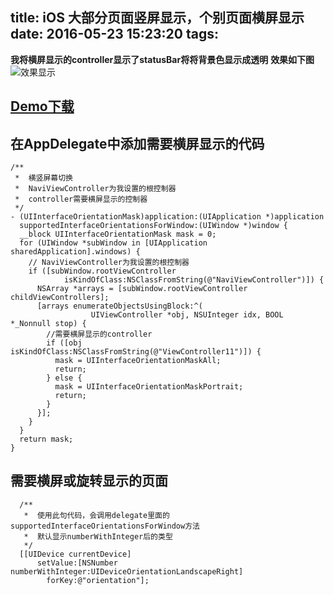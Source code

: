 title: iOS 大部分页面竖屏显示，个别页面横屏显示
date: 2016-05-23 15:23:20
tags:
---
**我将横屏显示的controller显示了statusBar将将背景色显示成透明**
**效果如下图**
![效果显示](http://7xrirn.com1.z0.glb.clouddn.com/InterfaceOrientationsForWindow.gif)


**[Demo下载](http://pan.baidu.com/s/1pLhBdmN)**
---

<!-- more -->
**在AppDelegate中添加需要横屏显示的代码**
---
```
/**
 *  横竖屏幕切换
 *  NaviViewController为我设置的根控制器
 *  controller需要横屏显示的控制器
 */
- (UIInterfaceOrientationMask)application:(UIApplication *)application
  supportedInterfaceOrientationsForWindow:(UIWindow *)window {
  __block UIInterfaceOrientationMask mask = 0;
  for (UIWindow *subWindow in [UIApplication sharedApplication].windows) {
    // NaviViewController为我设置的根控制器
    if ([subWindow.rootViewController
            isKindOfClass:NSClassFromString(@"NaviViewController")]) {
      NSArray *arrays = [subWindow.rootViewController childViewControllers];
      [arrays enumerateObjectsUsingBlock:^(
                  UIViewController *obj, NSUInteger idx, BOOL *_Nonnull stop) {
        //需要横屏显示的controller
        if ([obj isKindOfClass:NSClassFromString(@"ViewController11")]) {
          mask = UIInterfaceOrientationMaskAll;
          return;
        } else {
          mask = UIInterfaceOrientationMaskPortrait;
          return;
        }
      }];
    }
  }
  return mask;
}
```

**需要横屏或旋转显示的页面**
---
```
  /**
   *  使用此句代码，会调用delegate里面的supportedInterfaceOrientationsForWindow方法
   *  默认显示numberWithInteger后的类型
   */
  [[UIDevice currentDevice]
      setValue:[NSNumber numberWithInteger:UIDeviceOrientationLandscapeRight]
        forKey:@"orientation"];
```